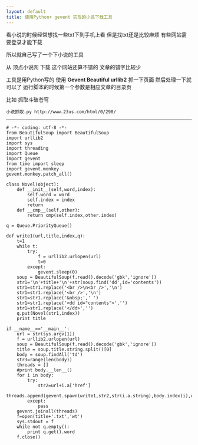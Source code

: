 ```yaml
---
layout: default
title: 使用Python+ gevent 实现的小说下载工具
---
```

看小说的时候经常想找一些txt下到手机上看 但是找txt还是比较麻烦 有些网站需要登录才能下载

所以就自己写了一个下小说的工具

从 顶点小说网 下载 这个网站还算不错的 文章的错字比较少

工具是用Python写的 使用
**Gevent Beautiful urllib2**
抓一下页面 然后处理一下就可以了 运行脚本的时候第一个参数是相应文章的目录页

比如 抓取斗破苍穹


	小说抓取.py http://www.23us.com/html/0/298/


----------


	# -*- coding: utf-8 -*-
	from BeautifulSoup import BeautifulSoup
	import urllib2
	import sys
	import threading
	import Queue
	import gevent
	from time import sleep
	import gevent.monkey
	gevent.monkey.patch_all()
	 
	class Novel(object):
	    def __init__(self,word,index):
	        self.word = word
	        self.index = index
	        return
	    def __cmp__(self,other):
	        return cmp(self.index,other.index)
	 
	q = Queue.PriorityQueue()
	 
	def write1(url,title,index,q):
	    t=1
	    while t:
	        try:
	            f = urllib2.urlopen(url)
	            t=0
	        except:
	            gevent.sleep(0)
	    soup = BeautifulSoup(f.read().decode('gbk','ignore'))
	    str1='\n'+title+'\n'+str(soup.find('dd',id='contents'))
	    str1=str1.replace('<br />\n<br />','\n')
	    str1=str1.replace('<br />','\n')
	    str1=str1.replace('&nbsp;',' ')
	    str1=str1.replace('<dd id="contents">','')
	    str1=str1.replace('</dd>','')
	    q.put(Novel(str1,index))
	    print title
	 
	if __name__=='__main__':
	    url = str(sys.argv[1])
	    f = urllib2.urlopen(url)
	    soup = BeautifulSoup(f.read().decode('gbk','ignore'))
	    title = soup.title.string.split()[0]
	    body = soup.findAll('td')
	    str3=range(len(body))
	    threads = []
	    #print body.__len__()
	    for i in body:
	        try:
	            str2=url+i.a['href']
	            threads.append(gevent.spawn(write1,str2,str(i.a.string),body.index(i),q))
	        except:
	            pass
	    gevent.joinall(threads)
	    f=open(title+'.txt','wt')
	    sys.stdout = f
	    while not q.empty():
	        print q.get().word
	    f.close()